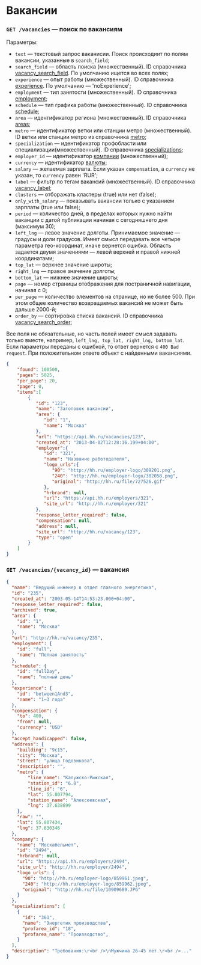 # Вакансии

### `GET /vacancies` — поиск по вакансиям
Параметры:
* `text` — текстовый запрос ваканисии. Поиск происходиит по полям вакансии, указанные в `search_field`;
* `search_field` — область поиска (множественный).
  ID справочника [vacancy_search_field](dictionaries.md#vacancy_search_field).
  По умолчанию ищется во всех полях;
* `experience` — опыт работы (множественный).
  ID справочника [experience](dictionaries.md#experience). По умолчанию — 'noExperience';
* `employment` — тип занятости (множественный).
  ID справочника [employment](dictionaries.md#employment);
* `schedule` — тип графика работы (множественный).
  ID справочника [schedule](dictionaries.md#schedule);
* `area` — идентификатор региона (множественный). ID справочника [areas](areas.md);
* `metro` — идентификатор ветки или станции метро (множественный).
  ID ветки или станции метро из справочника [metro](metro.md);
* `specialization` — идентификатор профобласти или специализации(множественный).
  ID справочника [specializations](specializations.md);
* `employer_id` — идентификатор [компании](employers.md) (множественный);
* `currency` — идентификатор [валюты](dictionaries.md#currency);
* `salary` — желаемая зарплата. Если указан `compensation`,
  а `currency` не указан, то `currency` равен 'RUR';
* `label` — фильтр по тегам вакансий (множественный). ID справочника [vacancy_label](dictionaries.md#vacancy_label);
* `clusters` — отборажать кластеры (true) или нет (false);
* `only_with_salary` — показывать вакансии только с указанием зарплаты (true или false);
* `period` — количество дней, в пределах которых нужно найти ваканции с датой публикации начиная
  с сегодняшнего дня (максимум 30);
* `left_lng` — левое значение долготы. Принимаемое значение — градусы и доли градусов.
  Имеет смысл передавать все четыре параметра гео-координат, иначе вернется ошибка.
  Область задается двумя значениями — левой верхней и правой нижней координатами;
* `top_lat` — верхнее значение широты;
* `right_lng` — правое значение долготы;
* `bottom_lat` — нижнее значение широты;
* `page` — номер страницы отображения для постраничной навигации, начиная с 0;
* `per_page` — количество элементов на странице, но не более 500.
  При этом общее количество возвращаемых вакансий не может быть дальше 2000-й;
* `order_by` — сортировка списка вакансий. ID справочника [vacancy_search_order](dictionaries.md#vacancy_search_order);

Все поля не обязательные, но часть полей имеет смысл задавать только вместе, например,
`left_lng, top_lat, right_lng, bottom_lat`.
Если параметры переданы с ошибкой, то ответ вернется с `400 Bad request`.
При положительном ответе объект с найденными вакансиями.

```json
{
    "found": 100500,
    "pages": 5025,
    "per_page": 20,
    "page": 0,
    "items":[
        {
           "id": "123",
           "name": "Заголовок вакансии",
           "area": {
              "id": "1",
              "name": "Москва"
           },
           "url": "https://api.hh.ru/vacancies/123",
           "created_at": "2013-04-02T12:28:16.199+04:00",
           "employer":{
              "id": "321",
              "name": "Название работодателя",
              "logo_urls":{
                 "90": "http://hh.ru/employer-logo/309201.png",
                 "240": "http://hh.ru/employer-logo/382058.png",
                 "original": "http://hh.ru/file/727526.gif"
              },
              "hrbrand": null,
              "url": "https://api.hh.ru/employers/321",
              "site_url": "http://hh.ru/employer/321"
           },
           "response_letter_required": false,
           "compensation": null,
           "address": null,
           "site_url": "http://hh.ru/vacancy/123",
           "type": "open"
        }
    ]
}
```


### `GET /vacancies/{vacancy_id}` — вакансия

```json
{
  "name": "Ведущий инженер в отдел главного энергетика",
  "id": "235",
  "created_at": "2003-05-14T14:53:23.000+04:00",
  "response_letter_required": false,
  "archived": true,
  "area": {
    "id": "1",
    "name": "Москва"
  },
  "url": "http://hh.ru/vacancy/235",
  "employment": {
    "id": "full",
    "name": "Полная занятость"
  },
  "schedule": {
    "id": "fullDay",
    "name": "полный день"
  },
  "experience": {
    "id": "between1And3",
    "name": "1–3 года"
  },
  "compensation": {
    "to": 400,
    "from": null,
    "currency": "USD"
  },
  "accept_handicapped": false,
  "address": {
    "building": "9с15",
    "city": "Москва",
    "street": "улица Годовикова",
    "description": "",
    "metro": {
        "line_name": "Калужско-Рижская",
        "station_id": "6.8",
        "line_id": "6",
        "lat": 55.807794,
        "station_name": "Алексеевская",
        "lng": 37.638699
    },
    "raw": "",
    "lat": 55.807434,
    "lng": 37.630346
  },
  "company": {
    "name": "Москабельмет",
    "id": "2494",
    "hrbrand": null,
    "url": "https://api.hh.ru/employers/2494",
    "site_url": "http://hh.ru/employer/2494",
    "logo_urls": {
      "90": "http://hh.ru/employer-logo/859961.jpeg",
      "240": "http://hh.ru/employer-logo/859962.jpeg",
      "original": "http://hh.ru/file/10909689.JPG"
    }
  },
  "specializations": [
    {
      "id": "361",
      "name": "Энергетик производства",
      "profarea_id": "18",
      "profarea_name": "Производство",
    }
  ],
  "description": "Требования:\r<br />\nМужчина 26-45 лет.\r<br />..."
}
```
